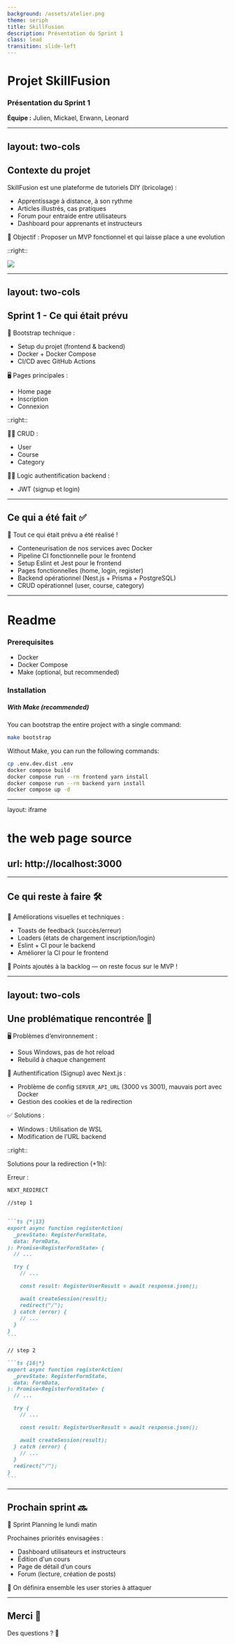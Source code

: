 ```yaml
---
background: /assets/atelier.png
theme: seriph
title: SkillFusion
description: Présentation du Sprint 1
class: lead
transition: slide-left
---
```


# Projet SkillFusion

### Présentation du Sprint 1

**Équipe :** Julien, Mickael, Erwann, Leonard

---
layout: two-cols
---

## Contexte du projet

SkillFusion est une plateforme de tutoriels DIY (bricolage) :

- Apprentissage à distance, à son rythme
- Articles illustrés, cas pratiques
- Forum pour entraide entre utilisateurs
- Dashboard pour apprenants et instructeurs

🎯 Objectif : Proposer un MVP fonctionnel et qui laisse place a une evolution

::right::

<div grid place-items-center w-full h-full>
<img src="/assets/logo.svg" size-80/>
</div>

---
layout: two-cols
---

## Sprint 1 - Ce qui était prévu

🔧 Bootstrap technique :

- Setup du projet (frontend & backend)
- Docker + Docker Compose
- CI/CD avec GitHub Actions

🖥 Pages principales :

- Home page
- Inscription
- Connexion

::right::

<div mt-12>
👨‍🎨 CRUD :

- User
- Course
- Category

🧙‍♂️ Logic authentification backend :

- JWT (signup et login)
</div>

---

## Ce qui a été fait ✅

🎉 Tout ce qui était prévu a été réalisé !

- Conteneurisation de nos services avec Docker
- Pipeline CI fonctionnelle pour le frontend
- Setup Eslint et Jest pour le frontend
- Pages fonctionnelles (home, login, register)
- Backend opérationnel (Nest.js + Prisma + PostgreSQL)
- CRUD opérationnel (user, course, category)

---

# Readme

### Prerequisites

- Docker
- Docker Compose
- Make (optional, but recommended)

### Installation

##### With Make (recommended)

You can bootstrap the entire project with a single command:

```bash
make bootstrap
```

Without Make, you can run the following commands:

```bash
cp .env.dev.dist .env
docker compose build
docker compose run --rm frontend yarn install
docker compose run --rm backend yarn install
docker compose up -d
```

---
layout: iframe
# the web page source
url: http://localhost:3000
---

<!--
La demo:

- Cloné le repo dans un nouveau dossier

- je suis le Readme, container ce lance

- Présentation de la Home
- Inscription
- Login
-->

---

## Ce qui reste à faire 🛠️

🔁 Améliorations visuelles et techniques :

- Toasts de feedback (succès/erreur)
- Loaders (états de chargement inscription/login)
- Eslint + CI pour le backend
- Améliorer la CI pour le frontend

📌 Points ajoutés à la backlog — on reste focus sur le MVP !

---
layout: two-cols
---

## Une problématique rencontrée 🤯

🖥️ Problèmes d’environnement :

- Sous Windows, pas de hot reload
- Rebuild à chaque changement

🔐 Authentification (Signup) avec Next.js :

- Problème de config `SERVER_API_URL` (3000 vs 3001), mauvais port avec Docker
- Gestion des cookies et de la redirection

✅ Solutions :

- Windows : Utilisation de WSL
- Modification de l’URL backend

::right::

<v-click>
Solutions pour la redirection (+1h):
</v-click>

<v-click>

Erreur :
```bash
NEXT_REDIRECT
```
</v-click>

<v-click>

````md magic-move
//step 1


```ts {*|13}
export async function registerAction(
  _prevState: RegisterFormState,
  data: FormData,
): Promise<RegisterFormState> {
  // ...

  try {
    // ...

    const result: RegisterUserResult = await response.json();

    await createSession(result);
    redirect("/");
  } catch (error) {
    // ...
  }
}
```

// step 2

```ts {16|*}
export async function registerAction(
  _prevState: RegisterFormState,
  data: FormData,
): Promise<RegisterFormState> {
  // ...

  try {
    // ...

    const result: RegisterUserResult = await response.json();

    await createSession(result);
  } catch (error) {
    // ...
  }
  redirect("/");
}
```
````

</v-click>

---

## Prochain sprint 🔜

📅 Sprint Planning le lundi matin

Prochaines priorités envisagées :

- Dashboard utilisateurs et instructeurs
- Édition d'un cours
- Page de détail d’un cours
- Forum (lecture, création de posts)

🧠 On définira ensemble les user stories à attaquer

---

## Merci 🙏

Des questions ? 💬
